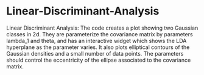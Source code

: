 # Linear-Discriminant-Analysis
Linear Discriminant Analysis: The code creates a plot showing two Gaussian classes in 2d. They are parameterize the covariance matrix by parameters lambda_1 and theta, and has an interactive widget which shows the LDA hyperplane as the parameter varies. It also plots elliptical contours of the Gaussian densities and a small number of data points. The parameters should control the eccentricity of the ellipse associated to the covariance matrix.

